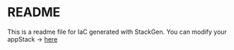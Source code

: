 # README
This is a readme file for IaC generated with StackGen.
You can modify your appStack -> [here](http://main.dev.stackgen.com/appstacks/3d386a7a-219c-440a-8f01-86627382f0ab)
